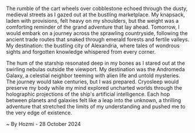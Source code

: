 
The rumble of the cart wheels over cobblestone echoed through the dusty, medieval streets as I gazed out at the bustling marketplace. My knapsack, laden with provisions, felt heavy on my shoulders, but the weight was a comforting reminder of the grand adventure that lay ahead. Tomorrow, I would embark on a journey across the sprawling countryside, following the ancient trade routes that snaked through emerald forests and fertile valleys. My destination: the bustling city of Alexandria, where tales of wondrous sights and forgotten knowledge whispered from every corner.

The hum of the starship resonated deep in my bones as I stared out at the swirling nebulas outside the viewport. My destination was the Andromeda Galaxy, a celestial neighbor teeming with alien life and untold mysteries. The journey would take centuries, but I was prepared. Cryosleep would preserve my body while my mind explored uncharted worlds through the holographic projections of the ship's artificial intelligence. Each hop between planets and galaxies felt like a leap into the unknown, a thrilling adventure that stretched the limits of my understanding and pushed me to the very edge of existence. 

~ By Hozmi - 28 October 2024
